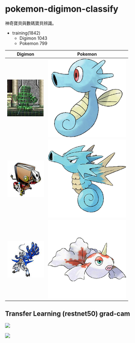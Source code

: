 # pokemon-digimon-classify
神奇寶貝與數碼寶貝辨識。

- training(1842)
    - Digimon 1043
    - Pokemon 799
    
 
| Digimon  | Pokemon  |
|---|---|
| ![](./dataset/train/Digimon/119px-Rockmon.jpg)  | ![](./dataset/train/Pokemon/116.png)  |
| ![](./dataset/train/Digimon/120px-Addmon.jpg) | ![](./dataset/train/Pokemon/117.png)  |
| ![](./dataset/train/Digimon/120px-Aegiochusmon_blue2.jpg) | ![](./dataset/train/Pokemon/118.png) |

## Transfer Learning (restnet50) grad-cam

![](https://i.imgur.com/URHzO8H.png)

![](https://i.imgur.com/14qhDRP.png)